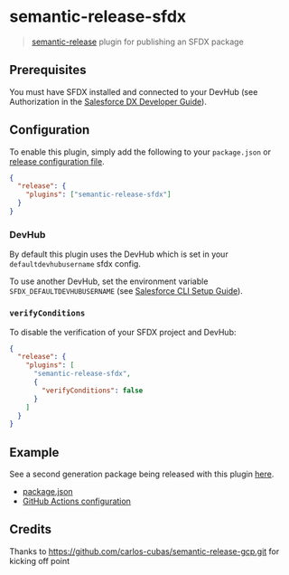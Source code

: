 # semantic-release-sfdx

> [semantic-release](https://github.com/semantic-release/semantic-release) plugin for publishing an SFDX package

## Prerequisites

You must have SFDX installed and connected to your DevHub (see Authorization in the [Salesforce DX Developer Guide](https://developer.salesforce.com/docs/atlas.en-us.sfdx_dev.meta/sfdx_dev/sfdx_dev_auth.htm)).

## Configuration

To enable this plugin, simply add the following to your `package.json` or [release configuration file](https://semantic-release.gitbook.io/semantic-release/usage/configuration).

```json
{
  "release": {
    "plugins": ["semantic-release-sfdx"]
  }
}
```

### DevHub

By default this plugin uses the DevHub which is set in your `defaultdevhubusername` sfdx config.

To use another DevHub, set the environment variable `SFDX_DEFAULTDEVHUBUSERNAME` (see [Salesforce CLI Setup Guide](https://developer.salesforce.com/docs/atlas.en-us.sfdx_setup.meta/sfdx_setup/sfdx_dev_cli_env_variables.htm)).

### `verifyConditions`

To disable the verification of your SFDX project and DevHub:

```json
{
  "release": {
    "plugins": [
      "semantic-release-sfdx",
      {
        "verifyConditions": false
      }
    ]
  }
}
```

## Example

See a second generation package being released with this plugin [here](https://github.com/mdapi-issues/managed-package-2nd-gen-dummy).

- [package.json](https://github.com/mdapi-issues/managed-package-2nd-gen-dummy/blob/main/.github/workflows/default.yml)
- [GitHub Actions configuration](https://github.com/mdapi-issues/managed-package-2nd-gen-dummy/blob/main/package.json)

## Credits

Thanks to https://github.com/carlos-cubas/semantic-release-gcp.git for kicking off point
